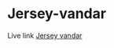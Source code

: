 # Jersey-vandar

Live link [Jersey vandar](https://jersey-vandar.web.app/)
<!-- [jersey_vandar] (https://jersey-vandar.web.app/)
 -->

